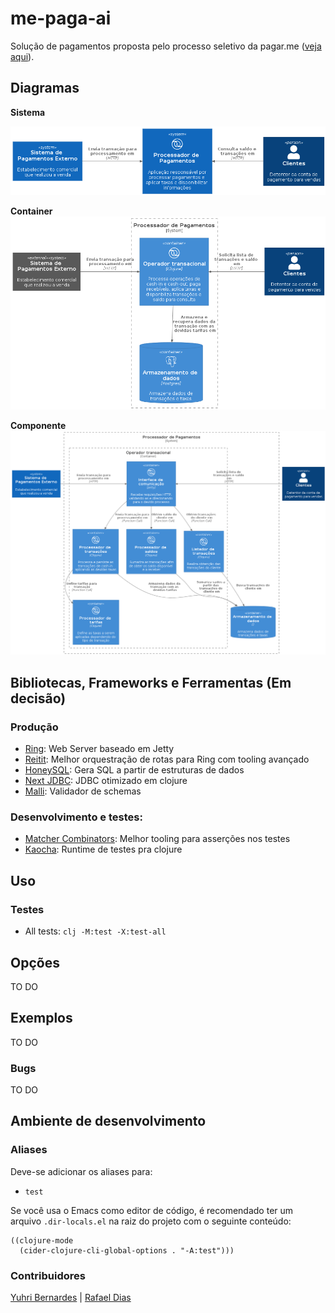 # me-paga-ai

Solução de pagamentos proposta pelo processo seletivo da pagar.me ([veja aqui][challenge-link]).

## Diagramas
**Sistema**

![System](docs/images/system.png)

**Container**
![Container](docs/images/container.png)

**Componente**
![Component](docs/images/component.png)

## Bibliotecas, Frameworks e Ferramentas (Em decisão)
### Produção
- [Ring][ring]: Web Server baseado em Jetty
- [Reitit][reitit]: Melhor orquestração de rotas para Ring com tooling avançado
- [HoneySQL][honey-sql]: Gera SQL a partir de estruturas de dados
- [Next JDBC][next-jdbc]: JDBC otimizado em clojure
- [Malli][malli]: Validador de schemas

### Desenvolvimento e testes:
- [Matcher Combinators][matcher-combinators]: Melhor tooling para asserções nos testes
- [Kaocha][kaocha]: Runtime de testes pra clojure

## Uso

### Testes
- All tests: `clj -M:test -X:test-all`

## Opções
TO DO

## Exemplos
TO DO

### Bugs
TO DO

## Ambiente de desenvolvimento

### Aliases
Deve-se adicionar os aliases para:
- `test`

Se você usa o Emacs como editor de código, é recomendado ter um arquivo `.dir-locals.el` na raiz do projeto com o seguinte conteúdo:

``` emacs-lisp
((clojure-mode
  (cider-clojure-cli-global-options . "-A:test")))
```

### Contribuidores

[Yuhri Bernardes][yuhri-profile] | [Rafael Dias][rafael-profile]

[challenge-link]: https://github.com/pagarme/vagas/blob/master/desafios/software-engineer-backend/README.md
[yuhri-profile]: https://github.com/yuhribernardes
[rafael-profile]: https://github.com/RafaDias

<!-- Repos -->
[ring]: https://github.com/ring-clojure/ring
[reitit]: https://github.com/metosin/reitit
[honey-sql]: https://github.com/seancorfield/honeysql
[next-jdbc]: https://github.com/seancorfield/next-jdbc
[malli]: https://github.com/metosin/malli
[matcher-combinators]: https://github.com/nubank/matcher-combinators
[kaocha]: https://github.com/lambdaisland/kaocha
